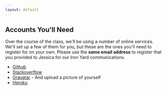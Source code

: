 ```yaml
---
layout: default
---
```


## Accounts You'll Need

Over the course of the class, we'll be using a number of online services.  We'll
set up a few of them for you, but these are the ones you'll need to register for
on your own. Please use the __same email address__ to register that you provided
to Jessica for our Iron Yard communications.

* [Github](https://github.com/)
* [Stackoverflow](http://stackoverflow.com/)
* [Gravatar](https://en.gravatar.com/) - And upload a picture of yourself
* [Heroku](https://signup.heroku.com/identity)
